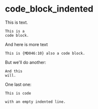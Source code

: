 # code_block_indented

This is text.

    This is a
    code block.

And here is more text

```text
This is {MD046:10} also a code block.
```

But we'll do another:

    And this
    will.

One last one:

    This is code
    
    with an empty indented line.

<!-- markdownlint-configure-file {
  "MD046": {
    "style": "indented"
  }
} -->
